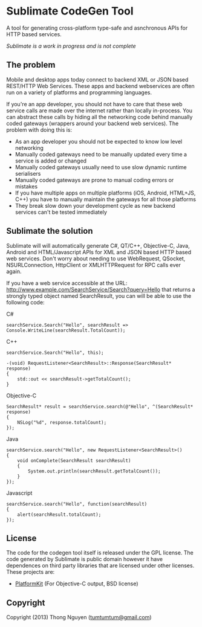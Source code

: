 # Sublimate CodeGen Tool

A tool for generating cross-platform type-safe and asnchronous APIs for HTTP based services.

_Sublimate is a work in progress and is not complete_


## The problem

Mobile and desktop apps today connect to backend XML or JSON based REST/HTTP Web Services. These apps and backend webservices are often run on a variety of platforms and programming languages.

If you're an app developer, you should not have to care that these web service calls are made over the internet rather than locally in-process. You can abstract these calls by hiding all the networking code behind manually coded gateways (wrappers around your backend web services).  The problem with doing this is:

 * As an app developer you should not be expected to know low level networking
 * Manually coded  gateways need to be manually updated every time a service is added or changed
 * Manually coded gateways usually need to use slow dynamic runtime serialisers 
 * Manually coded gateways are prone to manual coding errors or mistakes
 * If you have multiple apps on multiple platforms (iOS, Android, HTML+JS, C++) you have to manually maintain the gateways for all those platforms
 * They break slow down your development cycle as new backend services can't be tested immediately


## Sublimate the solution

Sublimate will will automatically generate C#, QT/C++, Objective-C, Java, Android and HTML/Javascript APIs for XML and JSON based HTTP based web services. Don't worry about needing to use WebRequest, QSocket, NSURLConnection, HttpClient or XMLHTTPRequest for RPC calls ever again.

If you have a web service accessible at the URL: http://www.example.com/SearchService/Search?query=Hello that returns a strongly typed object named SearchResult, you can will be able to use the following code:

	
C#
	
	searchService.Search("Hello", searchResult => Console.WriteLine(searchResult.TotalCount));


C++
	
	searchService.Search("Hello", this);
	
	-(void) RequestListener<SearchResult>::Response(SearchResult* response)
	{
		std::out << searchResult->getTotalCount();
	}
	
	
Objective-C
	
	SearchResult* result = searchService.search(@"Hello", ^(SearchResult* response)
	{
		NSLog("%d", response.totalCount);
	});

Java

	searchService.search("Hello", new RequestListener<SearchResult>()
	{
		void onComplete(SearchResult searchResult)
		{
			System.out.println(searchResult.getTotalCount());
		}
	});
	
Javascript

	searchService.search("Hello", function(searchResult)
	{
		alert(searchResult.totalCount);
	});


## License

The code for the codegen tool itself is released under the GPL license. The code generated by Sublimate is public domain however it have dependences on third party libraries that are licensed under other licenses. These projects are: 

 * [PlatformKit](https://github.com/tumtumtum/PlatformKit) (For Objective-C output, BSD license)
	
## Copyright

Copyright (2013) Thong Nguyen (tumtumtum@gmail.com)
	